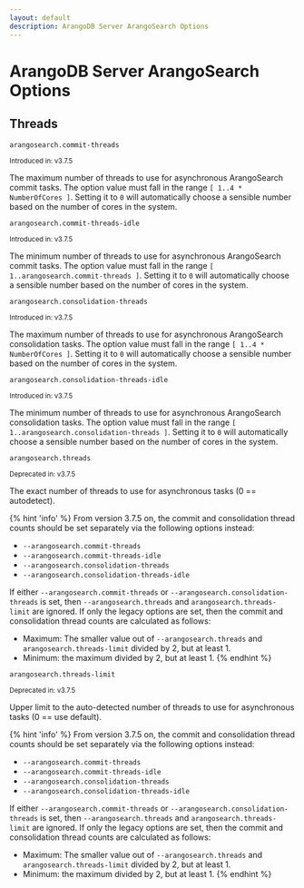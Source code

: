 ```yaml
---
layout: default
description: ArangoDB Server ArangoSearch Options
---
```

# ArangoDB Server ArangoSearch Options

## Threads

`arangosearch.commit-threads`

<small>Introduced in: v3.7.5</small>

The maximum number of threads to use for asynchronous ArangoSearch commit tasks.
The option value must fall in the range `[ 1..4 * NumberOfCores ]`.
Setting it to `0` will automatically choose a sensible number based on the
number of cores in the system.

`arangosearch.commit-threads-idle`

<small>Introduced in: v3.7.5</small>

The minimum number of threads to use for asynchronous ArangoSearch commit tasks.
The option value must fall in the range `[ 1..arangosearch.commit-threads ]`.
Setting it to `0` will automatically choose a sensible number based on the
number of cores in the system.

`arangosearch.consolidation-threads`

<small>Introduced in: v3.7.5</small>

The maximum number of threads to use for asynchronous ArangoSearch
consolidation tasks.
The option value must fall in the range `[ 1..4 * NumberOfCores ]`.
Setting it to `0` will automatically choose a sensible number based on the
number of cores in the system.

`arangosearch.consolidation-threads-idle`

<small>Introduced in: v3.7.5</small>

The minimum number of threads to use for asynchronous ArangoSearch
consolidation tasks.
The option value must fall in the range `[ 1..arangosearch.consolidation-threads ]`.
Setting it to `0` will automatically choose a sensible number based on the
number of cores in the system.

`arangosearch.threads`

<small>Deprecated in: v3.7.5</small>

The exact number of threads to use for asynchronous tasks (0 == autodetect).

{% hint 'info' %}
From version 3.7.5 on, the commit and consolidation thread counts should be
set separately via the following options instead:
- `--arangosearch.commit-threads`
- `--arangosearch.commit-threads-idle`
- `--arangosearch.consolidation-threads`
- `--arangosearch.consolidation-threads-idle`

If either `--arangosearch.commit-threads` or
`--arangosearch.consolidation-threads` is set, then `--arangosearch.threads`
and `arangosearch.threads-limit` are ignored. If only the legacy options are
set, then the commit and consolidation thread counts are calculated as follows:
- Maximum: The smaller value out of `--arangosearch.threads` and
  `arangosearch.threads-limit` divided by 2, but at least 1.
- Minimum: the maximum divided by 2, but at least 1.
{% endhint %}

`arangosearch.threads-limit`

<small>Deprecated in: v3.7.5</small>

Upper limit to the auto-detected number of threads to use for asynchronous
tasks (0 == use default).

{% hint 'info' %}
From version 3.7.5 on, the commit and consolidation thread counts should be
set separately via the following options instead:
- `--arangosearch.commit-threads`
- `--arangosearch.commit-threads-idle`
- `--arangosearch.consolidation-threads`
- `--arangosearch.consolidation-threads-idle`

If either `--arangosearch.commit-threads` or
`--arangosearch.consolidation-threads` is set, then `--arangosearch.threads`
and `arangosearch.threads-limit` are ignored. If only the legacy options are
set, then the commit and consolidation thread counts are calculated as follows:
- Maximum: The smaller value out of `--arangosearch.threads` and
  `arangosearch.threads-limit` divided by 2, but at least 1.
- Minimum: the maximum divided by 2, but at least 1.
{% endhint %}
